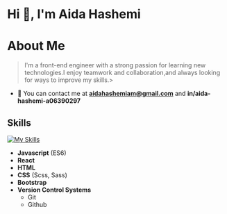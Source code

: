 
<h1>Hi 👋, I'm Aida Hashemi</h1>

# About Me

> I'm a front-end engineer with a strong passion for learning new technologies.I enjoy teamwork and collaboration,and always looking for ways to improve my skills.>

- 🤝 You can contact me at **aidahashemiam@gmail.com** and **in/aida-hashemi-a06390297**


## Skills
[![My Skills](https://skillicons.dev/icons?i=html,css,bootstrap,sass,js,react,git,github)](https://AidaHashemi.github.io/cv/)
- **Javascript** (ES6)
- **React**
- **HTML**
- **CSS** (Scss, Sass)
- **Bootstrap**
- **Version Control Systems**
  - Git
  - Github

<!--
**AidaHashemi/AidaHashemi** is a ✨ _special_ ✨ repository because its `README.md` (this file) appears on your GitHub profile.

Here are some ideas to get you started:

- 🔭 I’m currently working on ...
- 👯 I’m looking to collaborate on ...
- 🤔 I’m looking for help with ...
- 💬 Ask me about ...
- 📫 How to reach me: ...
- 😄 Pronouns: ...
- ⚡ Fun fact: ...
-->

